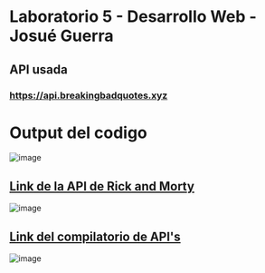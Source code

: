 # Laboratorio 5  - Desarrollo Web - Josué Guerra

## API usada
### https://api.breakingbadquotes.xyz

# Output del codigo 

![image](https://github.com/user-attachments/assets/03e8393f-b6ab-447f-81cd-89a23056b58a)


## [Link de la API de Rick and Morty](https://breakingbadquotes.xyz/)
![image](https://github.com/user-attachments/assets/d908d655-7e1b-41b7-b6aa-c335c2bc00ba)



## [Link del compilatorio de API's](https://public-api-lists.github.io/public-api-lists/)
![image](https://github.com/user-attachments/assets/23de2609-cd11-444f-9059-cfa5a5fb4460)




